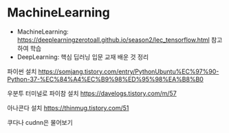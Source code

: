 # MachineLearning
- MachineLearning: https://deeplearningzerotoall.github.io/season2/lec_tensorflow.html 참고하여 학습
- DeepLearning: 핵심 딥러닝 입문 교재 배운 것 정리

파이썬 설치
https://somjang.tistory.com/entry/PythonUbuntu%EC%97%90-Python-37-%EC%84%A4%EC%B9%98%ED%95%98%EA%B8%B0

우분투 터미널로 파이참 설치
https://davelogs.tistory.com/m/57

아나콘다 설치
https://thinmug.tistory.com/51

쿠다나 cudnn은 물어보기
